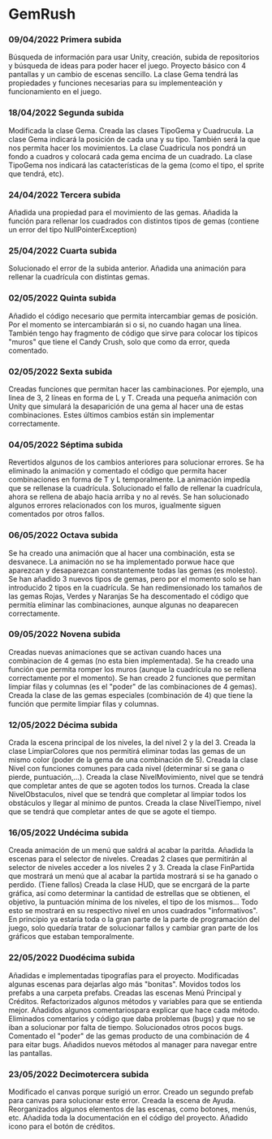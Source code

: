 # GemRush
### 09/04/2022 Primera subida
Búsqueda de información para usar Unity, creación, subida de repositorios y búsqueda de ideas para poder hacer el juego.
Proyecto básico con 4 pantallas y un cambio de escenas sencillo.
La clase Gema tendrá las propiedades y funciones necesarias para su implementeación y funcionamiento en el juego.

### 18/04/2022 Segunda subida
Modificada la clase Gema. 
Creada las clases TipoGema y Cuadrucula.
La clase Gema indicará la posición de cada una y su tipo. También será la que nos permita hacer los movimientos.
La clase Cuadricula nos pondrá un fondo a cuadros y colocará cada gema encima de un cuadrado.
La clase TipoGema nos indicará las catacterísticas de la gema (como el tipo, el sprite que tendrá, etc).

### 24/04/2022 Tercera subida
Añadida una propiedad para el movimiento de las gemas.
Añadida la función para rellenar los cuadrados con distintos tipos de gemas (contiene un error del tipo NullPointerException)

### 25/04/2022 Cuarta subida
Solucionado el error de la subida anterior.
Añadida una animación para rellenar la cuadrícula con distintas gemas.

### 02/05/2022 Quinta subida
Añadido el código necesario que permita intercambiar gemas de posición. Por el momento se intercambiarán si o si, no cuando hagan una línea.
También tengo hay fragmento de código que sirve para colocar los típicos "muros" que tiene el Candy Crush, solo que como da error, queda comentado.

### 02/05/2022 Sexta subida
Creadas funciones que permitan hacer las cambinaciones. Por ejemplo, una linea de 3, 2 líneas en forma de L y T.
Creada una pequeña animación con Unity que simulará la desaparición de una gema al hacer una de estas combinaciones.
Estes últimos cambios están sin implementar correctamente.

### 04/05/2022 Séptima subida
Revertidos algunos de los cambios anteriores para solucionar errores.
Se ha eliminado la animación y comentado el código que permita hacer combinaciones en forma de T y L temporalmente. La animación impedía que se rellenase la cuadrícula.
Solucionado el fallo de rellenar la cuadrícula, ahora se rellena de abajo hacia arriba y no al revés.
Se han solucionado algunos errores relacionados con los muros, igualmente siguen comentados por otros fallos.

### 06/05/2022 Octava subida
Se ha creado una animación que al hacer una combinación, esta se desvanece. La animación no se ha implementado porwue hace que aparezcan y desaparezcan constantemente todas las gemas (es molesto).
Se han añadido 3 nuevos tipos de gemas, pero por el momento solo se han introducido 2 tipos en la cuadrícula. Se han redimensionado los tamaños de las gemas Rojas, Verdes y Naranjas
Se ha descomentado el código que permitía eliminar las combinaciones, aunque algunas no deaparecen correctamente.

### 09/05/2022 Novena subida
Creadas nuevas animaciones que se activan cuando haces una combinacion de 4 gemas (no esta bien implementada).
Se ha creado una función que permita romper los muros (aunque la cuadrícula no se rellena correctamente por el momento).
Se han creado 2 funciones que permitan limpiar filas y columnas (es el "poder" de las combinaciones de 4 gemas).
Creada la clase de las gemas especiales (combinación de 4) que tiene la función que permite limpiar filas y columnas. 

### 12/05/2022 Décima subida
Crada la escena principal de los niveles, la del nivel 2 y la del 3.
Creada la clase LimpiarColores que nos permitirá eliminar todas las gemas de un mismo color (poder de la gema de una combinación de 5).
Creada la clase Nivel con funciones comunes para cada nivel (determinar si se gana o pierde, puntuación,...).
Creada la clase NivelMovimiento, nivel que se tendrá que completar antes de que se agoten todos los turnos.
Creada la clase NivelObstaculos, nivel que se tendrá que completar al limpiar todos los obstáculos y llegar al mínimo de puntos.
Creada la clase NivelTiempo, nivel que se tendrá que completar antes de que se agote el tiempo.

### 16/05/2022 Undécima subida
Creada animación de un menú que saldrá al acabar la paritda.
Añadida la escenas para el selector de niveles.
Creadas 2 clases que permitirán al selector de niveles acceder a los niveles 2 y 3.
Creada la clase FinPartida que mostrará un menú que al acabar la partida mostrará si se ha ganado o perdido. (Tiene fallos)
Creada la clase HUD, que se encrgará de la parte gráfica, así como determinar la cantidad de estrellas que se obtienen, el objetivo, la puntuación mínima de los niveles, el tipo de los mismos... Todo esto se mostrará en su respectivo nivel en unos cuadrados "informativos".
En principio ya estaría toda o la gran parte de la parte de programación del juego, solo quedaría tratar de solucionar fallos y cambiar gran parte de los gráficos que estaban temporalmente.

### 22/05/2022 Duodécima subida
Añadidas e implementadas tipografías para el proyecto. 
Modificadas algunas escenas para dejarlas algo más "bonitas".
Movidos todos los prefabs a una carpeta prefabs.
Creadas las escenas Menú Principal y Créditos.
Refactorizados algunos métodos y variables para que se entienda mejor. 
Añadidos algunos comentariospara explicar que hace cada método.
Eliminados comentarios y código que daba problemas (bugs) y que no se iban a solucionar por falta de tiempo.
Solucionados otros pocos bugs.
Comentado el "poder" de las gemas producto de una combinación de 4 para eitar bugs.
Añadidos nuevos métodos al manager para navegar entre las pantallas.

### 23/05/2022 Decimotercera subida
Modificado el canvas porque surigió un error.
Creado un segundo prefab para canvas para solucionar este error.
Creada la escena de Ayuda. 
Reorganizados algunos elementos de las escenas, como botones, menús, etc.
Añadida toda la documentación en el código del proyecto.
Añadido icono para el botón de créditos.
